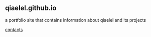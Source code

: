 ## qiaelel.github.io
a portfolio site that contains information about qiaelel and its projects

[contacts](http://qiaelel.github.io/contacts.html)
